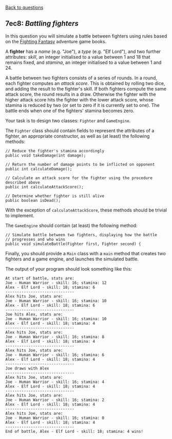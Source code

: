 [Back to questions](../README.md)

## 7ec8: *Battling fighters*

In this question you will simulate a battle between fighters
using rules based on the [Fighting Fantasy](https://en.wikipedia.org/wiki/Fighting_Fantasy) adventure game books.

A **fighter** has a *name* (e.g. "Joe"), a *type* (e.g. "Elf Lord"), and
two further attributes: *skill*, an integer initialised to a value between 1 and 18 that remains fixed, and *stamina*, an integer
initialised to a value between 1 and 24.

A battle between two fighters consists of a series of rounds.  In a round, each fighter computes an *attack score*.  This
is obtained by rolling two dice, and adding the result to the fighter's skill.  If both fighters compute the same attack
score, the round results in a draw.  Otherwise the fighter with the higher attack score hits the fighter with the lower
attack score, whose stamina is reduced by two (or set to zero if it is currently set to one).  The battle ends when
one of the fighters' stamina becomes zero.

Your task is to design two classes: `Fighter` and `GameEngine`.

The
`Fighter` class should contain fields to represent the attributes of a fighter, an appropriate constructor, as well as (at least)
the following
methods:

```
// Reduce the fighter's stamina accordingly
public void takeDamage(int damage);

// Return the number of damage points to be inflicted on opponent
public int calculateDamage();

// Calculate an attack score for the fighter using the procedure described above
public int calculateAttackScore();

// Determine whether fighter is still alive
public boolean isDead();
```

With the exception of `calculateAttackScore`, these methods should be
trivial to implement.

The `GameEngine` should contain (at least) the following method:

```
// Simulate battle between two fighters, displaying how the battle
// progresses and who wins
public void simulateBattle(Fighter first, Fighter second) {
```

Finally, you should provide a `Main` class with a `main` method
that creates two fighters and a game engine, and launches the simulated battle.

The output of your program should look something like this:

```
At start of battle, stats are:
Joe - Human Warrior - skill: 16; stamina: 12
Alex - Elf Lord - skill: 18; stamina: 6
------------------------------
Alex hits Joe, stats are:
Joe - Human Warrior - skill: 16; stamina: 10
Alex - Elf Lord - skill: 18; stamina: 6
------------------------------
Joe hits Alex, stats are:
Joe - Human Warrior - skill: 16; stamina: 10
Alex - Elf Lord - skill: 18; stamina: 4
------------------------------
Alex hits Joe, stats are:
Joe - Human Warrior - skill: 16; stamina: 8
Alex - Elf Lord - skill: 18; stamina: 4
------------------------------
Alex hits Joe, stats are:
Joe - Human Warrior - skill: 16; stamina: 6
Alex - Elf Lord - skill: 18; stamina: 4
------------------------------
Joe draws with Alex
------------------------------
Alex hits Joe, stats are:
Joe - Human Warrior - skill: 16; stamina: 4
Alex - Elf Lord - skill: 18; stamina: 4
------------------------------
Alex hits Joe, stats are:
Joe - Human Warrior - skill: 16; stamina: 2
Alex - Elf Lord - skill: 18; stamina: 4
------------------------------
Alex hits Joe, stats are:
Joe - Human Warrior - skill: 16; stamina: 0
Alex - Elf Lord - skill: 18; stamina: 4
------------------------------
End of battle, Alex - Elf Lord - skill: 18; stamina: 4 wins!
```
